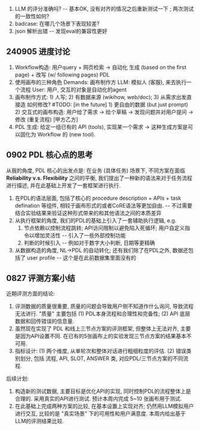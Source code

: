 
1. LLM 的评分准确吗? -- 基本OK, 没有对齐的情况之后重新测试一下 ; 两次测试的一致性如何? 
2. badcase: 在哪几个场景下表现较差? 
3. json 解析出错 -- 发现eval的兼容性更好






## 240905 进度讨论
1. Workflow构造: 用户query + 网页检索 -> 自动化 生成 (based on the first page) + 改写 (w/ following pages) PDL
2. 使用画布的三种角色
    Demands: 画布制作方 
    LLM: 模拟人 (客服), 来去执行一个流程
    User: 用户, 交互的对象是自动化的agent
3. 画布制作方式: 1) 人写; 2) 有数据来源 (wikihow, web/doc); 3) 从需求出发直接造
    如何修改? #TODO: [in the future]
        1) 更自由的数据 (but just prompt)
        2) 交互式的画布构造: 用户给了需求 -> 给个草稿 -> 发现问题并对用户提问 -> 修改 (重复流程) [甲方乙方]
4. PDL 生成: 给定一组已有的 API (tools), 实现某一个需求 -> 这种生成方案是可以固化为 Workflow 的 (new tool). 


## 0902 PDL 核心点的思考

从我的角度, PDL 核心的出发点是: 在业务 (具体任务) 场景下, 不同方案在面临 **Reliability v.s. Flexibility** 之间的平衡, 我们提出了一种新的语法来对于任务流程进行描述, 并在此基础上开发了一套框架进行执行.

1. 在PDL的语法层面, 包括了核心的 procedure description + APIs + task defination 等组件, 相较于画布形式的或者CoRE语法等更加自由. -- 不过需要结合实验结果来验证这种形式带来的和其他语法之间的本质差异
2. 从执行框架的角度, 我们的PDL的基础上引入了一套辅助执行逻辑, e.g. 
    1. 节点依赖以控制流程跳转;  API访问限制以避免陷入死循环; 用户自定义指令以增加灵活性 -- 引入了一些外部控制功能
    2. 判断的时候引入 -- 例如对于数字大小判断, 日期等更精确
3. 从数据构造的角度, NL->PDL 的自动转化; 还有我们除了在PDL之外, 数据还包括了 user profile -- 这个是在此前数据集里面没有的


## 0827 评测方案小结

近期评测方面的结论: 

1. 评测数据的质量很重要, 质量的问题会导致用户侧不知道作什么询问, 导致流程无法进行. "质量" 主要包括 (1) PDL本身流程和合理性和完备性; (2) API 底层数据和回传错误的信息量. 
2. 虽然现在实现了 PDL 和线上三节点方案的评测框架, 但整体上无法对齐, 主要是因为API设置不同. 在已有的5张画布上的实验发现三节点方案的结果基本不可用. 
3. 指标设计: (1) 两个维度, 从单轮次和整体对话进行粗细粒度的评估. (2) 错误类别划分, 包括 流程, API, SLOT, ANSWER 类, 对应PDL/三节点方案的不同流程. 

后续计划: 

1. 构造新的测试数据, 主要目标是优化API的实现, 同时控制PDL的流程整体上是合理的. 采用真实的API进行测试. 预计本周内完成 5~10 张画布用于测试. 
2. 在此基础上完成两种方案的比较, 在基本设置上实现对齐; 仍然用LLM模拟用户进行交互, 比较的是 "真实场景" 下的可用性和用户满意度. 本周内给出基于LLM的评测结果比较. 




